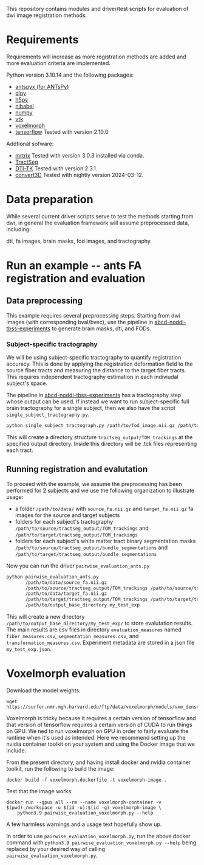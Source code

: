 This repository contains modules and driver/test scripts for evaluation of dwi image registration methods.

# Requirements

Requirements will increase as more registration methods are added and more evaluation criteria are implemented.

Python version 3.10.14 and the following packages: 

- [antspyx (for ANTsPy)](https://github.com/ANTsX/ANTsPy)
- [dipy](https://dipy.org/) 
- [h5py](https://github.com/h5py/h5py)
- [nibabel](https://nipy.org/nibabel/)
- [numpy](https://numpy.org/)
- [vtk](https://pypi.org/project/vtk/)
- [voxelmorph](https://github.com/voxelmorph/voxelmorph)
- [tensorflow](https://www.tensorflow.org/) Tested with version 2.10.0

Addtional sofware:
- [mrtrix](https://www.mrtrix.org/) Tested with version 3.0.3 installed via conda.
- [TractSeg](https://github.com/MIC-DKFZ/TractSeg)
- [DTI-TK](https://dti-tk.sourceforge.net/pmwiki/pmwiki.php) Tested with version 2.3.1.
- [convert3D](http://www.itksnap.org/pmwiki/pmwiki.php?n=Convert3D.Convert3D) Tested with nightly version 2024-03-12. 

# Data preparation

While several current driver scripts serve to test the methods starting from dwi, in general the evaluation framework will assume preprocessed data, including:

dti, fa images, brain masks, fod images, and tractography.

# Run an example -- ants FA registration and evaluation

## Data preprocessing

This example requires several preprocessing steps. Starting from dwi images (with corresponding bval/bvec), use the pipeline in [abcd-noddi-tbss-experiments](https://github.com/brain-microstructure-exploration-tools/abcd-noddi-tbss-experiments) to generate brain masks, dti, and FODs.

### Subject-specific tractography

We will be using subject-specific tractography to quantify registration accuracy. This is done by applying the registration deformation field to the source fiber tracts and measuring the distance to the target fiber tracts. This requires independent tractography estimation in each indiviudal subject's space.

The pipeline in [abcd-noddi-tbss-experiments](https://github.com/brain-microstructure-exploration-tools/abcd-noddi-tbss-experiments) has a tractography step whose output can be used. If instead we want to run subject-specific full brain tractography for a single subject, then we also have the script `single_subject_tractography.py`.

```sh 
python single_subject_tractograph.py /path/to/fod_image.nii.gz /path/to/output_directory
```
This will create a directory structure `tractseg_output/TOM_trackings` at the specified output directory. Inside this directory will be .tck files representing each tract.

## Running registration and evalutation

To proceed with the example, we assume the preprocessing has been performed for 2 subjects and we use the following organization to illustrate usage:

- a folder `/path/to/data/` with `source_fa.nii.gz` and `target_fa.nii.gz` fa images for the source and target subjects
- folders for each subject's tractography `/path/to/source/tractseg_output/TOM_trackings` and `/path/to/target/tractseg_output/TOM_trackings`
- folders for each subject's white matter tract binary segmentation masks `/path/to/source/tractseg_output/bundle_segmentations` and `/path/to/target/tractseg_output/bundle_segmentations`

Now you can run the driver `pairwise_evaluation_ants.py`

```sh
python pairwise_evaluation_ants.py  
       /path/to/data/source_fa.nii.gz  
       /path/to/source/tractseg_output/TOM_trackings /path/to/source/tractseg_output/bundle_segmentations  
       /path/to/data/target_fa.nii.gz
       /path/to/target/tractseg_output/TOM_trackings /path/to/target/tractseg_output/bundle_segmentations  
       /path/to/output_base_directory my_test_exp
```

This will create a new directory `/path/to/output_base_directory/my_test_exp/` to store evalutation results. The main results are csv files in directory `evaluation_measures` named `fiber_measures.csv`, `segmentation_measures.csv`, and `transformation_measures.csv`. Experiment metadata are stored in a json file `my_test_exp.json`.  


# Voxelmorph evaluation

Download the model weights:
```
wget https://surfer.nmr.mgh.harvard.edu/ftp/data/voxelmorph/models/vxm_dense_brain_T1_3D_mse.h5
```

Voxelmorph is tricky because it requires a certain version of tensorflow and that version of tensorflow requires a certain version of CUDA to run things on GPU. We ned to run voxelmorph on GPU in order to fairly evaluate the runtime when it's used as intended. Here we recommend setting up the nvidia container toolkit on your system and using the Docker image that we include.

From the present directory, and having install docker and nvidia container toolkit, run the following to build the image:
```
docker build -f voxelmorph.dockerfile -t voxelmorph-image .
```

Test that the image works:
```
docker run --gpus all --rm --name voxelmorph-container -v $(pwd):/workspace -u $(id -u):$(id -g) voxelmorph-image \
    python3.9 pairwise_evaluation_voxelmorph.py --help
```
A few harmless warnings and a usage text hopefully show up.

In order to use `pairwise_evaluation_voxelmorph.py`, run the above docker command with `python3.9 pairwise_evaluation_voxelmorph.py --help` being replaced by your desired way of calling `pairwise_evaluation_voxelmorph.py`.